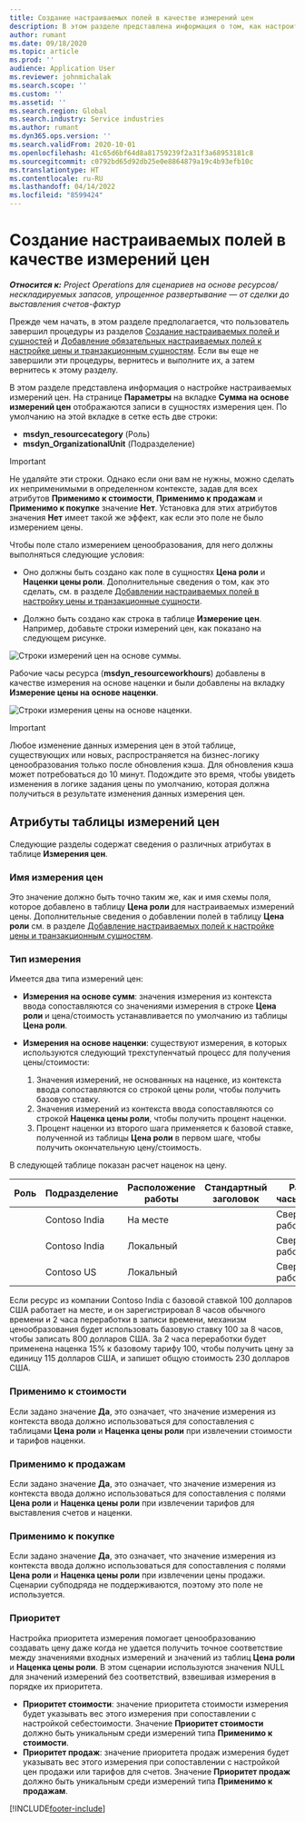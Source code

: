 ```yaml
---
title: Создание настраиваемых полей в качестве измерений цен
description: В этом разделе представлена информация о том, как настроить измерения цен с помощью настраиваемых полей.
author: rumant
ms.date: 09/18/2020
ms.topic: article
ms.prod: ''
audience: Application User
ms.reviewer: johnmichalak
ms.search.scope: ''
ms.custom: ''
ms.assetid: ''
ms.search.region: Global
ms.search.industry: Service industries
ms.author: rumant
ms.dyn365.ops.version: ''
ms.search.validFrom: 2020-10-01
ms.openlocfilehash: 41c65d6bf64d8a81759239f2a31f3a68953181c8
ms.sourcegitcommit: c0792bd65d92db25e0e8864879a19c4b93efb10c
ms.translationtype: HT
ms.contentlocale: ru-RU
ms.lasthandoff: 04/14/2022
ms.locfileid: "8599424"
---
```

# <a name="set-up-custom-fields-as-pricing-dimensions"></a>Создание настраиваемых полей в качестве измерений цен

_**Относится к:** Project Operations для сценариев на основе ресурсов/нескладируемых запасов, упрощенное развертывание — от сделки до выставления счетов-фактур_

Прежде чем начать, в этом разделе предполагается, что пользователь завершил процедуры из разделов [Создание настраиваемых полей и сущностей](create-custom-fields-entities-pricing-dimensions.md) и [Добавление обязательных настраиваемых полей к настройке цены и транзакционным сущностям](add-custom-fields-price-setup-transactional-entities.md). Если вы еще не завершили эти процедуры, вернитесь и выполните их, а затем вернитесь к этому разделу. 

В этом разделе представлена информация о настройке настраиваемых измерений цен. На странице **Параметры** на вкладке **Сумма на основе измерений цен** отображаются записи в сущностях измерения цен. По умолчанию на этой вкладке в сетке есть две строки:

- **msdyn_resourcecategory** (Роль)
- **msdyn_OrganizationalUnit** (Подразделение)

> [!IMPORTANT]
> Не удаляйте эти строки. Однако если они вам не нужны, можно сделать их неприменимыми в определенном контексте, задав для всех атрибутов **Применимо к стоимости**, **Применимо к продажам** и **Применимо к покупке** значение **Нет**. Установка для этих атрибутов значения **Нет** имеет такой же эффект, как если это поле не было измерением цены.

Чтобы поле стало измерением ценообразования, для него должны выполняться следующие условия:

- Оно должны быть создано как поле в сущностях **Цена роли** и **Наценки цены роли**. Дополнительные сведения о том, как это сделать, см. в разделе [Добавлении настраиваемых полей в настройку цены и транзакционные сущности](add-custom-fields-price-setup-transactional-entities.md).

- Должно быть создано как строка в таблице **Измерение цен**. Например, добавьте строки измерений цен, как показано на следующем рисунке. 

![Строки измерений цен на основе суммы.](media/Amt-based-PD.png)

Рабочие часы ресурса (**msdyn_resourceworkhours**) добавлены в качестве измерения на основе наценки и были добавлены на вкладку **Измерение цены на основе наценки**.

![Строки измерения цены на основе наценки.](media/Markup-based-PD.png)


> [!IMPORTANT]
> Любое изменение данных измерения цен в этой таблице, существующих или новых, распространяется на бизнес-логику ценообразования только после обновления кэша. Для обновления кэша может потребоваться до 10 минут. Подождите это время, чтобы увидеть изменения в логике задания цены по умолчанию, которая должна получиться в результате изменения данных измерения цен.


## <a name="attributes-of-the-pricing-dimensions-table"></a>Атрибуты таблицы измерений цен
Следующие разделы содержат сведения о различных атрибутах в таблице **Измерения цен**.

### <a name="pricing-dimension-name"></a>Имя измерения цен
Это значение должно быть точно таким же, как и имя схемы поля, которое добавлено в таблицу **Цена роли** для настраиваемых измерений цены. Дополнительные сведения о добавлении полей в таблицу **Цена роли** см. в разделе [Добавление настраиваемых полей к настройке цены и транзакционным сущностям](add-custom-fields-price-setup-transactional-entities.md).

### <a name="type-of-dimension"></a>Тип измерения
Имеется два типа измерений цен:
  
  - **Измерения на основе сумм**: значения измерения из контекста ввода сопоставляются со значениями измерения в строке **Цена роли** и цена/стоимость устанавливается по умолчанию из таблицы **Цена роли**.
  - **Измерения на основе наценки**: существуют измерения, в которых используются следующий трехступенчатый процесс для получения цены/стоимости:
 
    1. Значения измерений, не основанных на наценке, из контекста ввода сопоставляются со строкой цены роли, чтобы получить базовую ставку.
    2. Значения измерений из контекста ввода сопоставляются со строкой **Наценка цены роли**, чтобы получить процент наценки.
    3. Процент наценки из второго шага применяется к базовой ставке, полученной из таблицы **Цена роли** в первом шаге, чтобы получить окончательную цену/стоимость.
   
   В следующей таблице показан расчет наценок на цену.
  
| Роль        | Подразделение    |Расположение работы      |Стандартный заголовок      |Рабочие часы ресурса      |  Наценка|
| ------------|-------------|-------------------|--------------------|-------------------------|--------:|
|             | Contoso India|На месте            |                    |Сверхурочная работа                 |15     |
|             | Contoso India|Локальный             |                    |Сверхурочная работа                 |10     |
|             | Contoso US   |Локальный             |                    |Сверхурочная работа                 |20     |


Если ресурс из компании Contoso India с базовой ставкой 100 долларов США работает на месте, и он зарегистрировал 8 часов обычного времени и 2 часа переработки в записи времени, механизм ценообразования будет использовать базовую ставку 100 за 8 часов, чтобы записать 800 долларов США. За 2 часа переработки будет применена наценка 15% к базовому тарифу 100, чтобы получить цену за единицу 115 долларов США, и запишет общую стоимость 230 долларов США.

### <a name="applicable-to-cost"></a>Применимо к стоимости 
Если задано значение **Да**, это означает, что значение измерения из контекста ввода должно использоваться для сопоставления с таблицами **Цена роли** и **Наценка цены роли** при извлечении стоимости и тарифов наценки.

### <a name="applicable-to-sales"></a>Применимо к продажам
Если задано значение **Да**, это означает, что значение измерения из контекста ввода должно использоваться для сопоставления с полями **Цена роли** и **Наценка цены роли** при извлечении тарифов для выставления счетов и наценки.

### <a name="applicable-to-purchase"></a>Применимо к покупке
Если задано значение **Да**, это означает, что значение измерения из контекста ввода должно использоваться для сопоставления с полями **Цена роли** и **Наценка цены роли** при извлечении цены продажи. Сценарии субподряда не поддерживаются, поэтому это поле не используется. 

### <a name="priority"></a>Приоритет
Настройка приоритета измерения помогает ценообразованию создавать цену даже когда не удается получить точное соответствие между значениями входных измерений и значений из таблиц **Цена роли** и **Наценка цены роли**. В этом сценарии используются значения NULL для значений измерений без соответствий, взвешивая измерения в порядке их приоритета.

- **Приоритет стоимости**: значение приоритета стоимости измерения будет указывать вес этого измерения при сопоставлении с настройкой себестоимости. Значение **Приоритет стоимости** должно быть уникальным среди измерений типа **Применимо к стоимости**.
- **Приоритет продаж**: значение приоритета продаж измерения будет указывать вес этого измерения при сопоставлении с настройкой цен продажи или тарифов для счетов. Значение **Приоритет продаж** должно быть уникальным среди измерений типа **Применимо к продажам**.


[!INCLUDE[footer-include](../includes/footer-banner.md)]